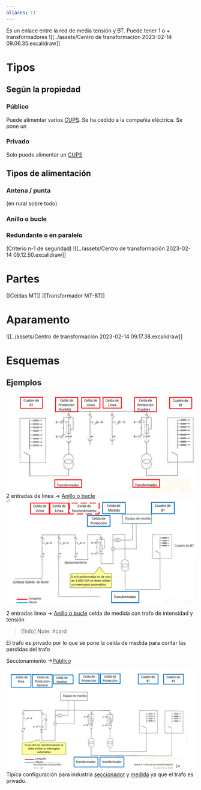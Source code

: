 ```yaml
---
aliases: CT
---
```

Es un enlace entre la red de media tensión y BT.
Puede tener 1 o + transformadores
![[../assets/Centro de transformación 2023-02-14 09.06.35.excalidraw]]

# Tipos
## Según la propiedad
### Público
Puede alimentar varios [CUPS](CUPS.md).
Se ha cedido a la compañía eléctrica.
Se pone un
### Privado
Solo puede alimentar un [CUPS](CUPS.md)
## Tipos de alimentación
### Antena / punta 
(en rural sobre todo)
### Anillo o bucle
### Redundante o en paralelo 
(Criterio n-1 de seguridad)
![[../assets/Centro de transformación 2023-02-14 09.12.50.excalidraw]]
# Partes
[[Celdas MT]]
[[Transformador MT-BT]]


# Aparamento

![[../assets/Centro de transformación 2023-02-14 09.17.38.excalidraw]]
# Esquemas

## Ejemplos
![](../assets/Screenshot_2023-02-14-10-20-45-079_com.google.android.apps.docs.png)
2 entradas de línea -> [Anillo o bucle](#Anillo%20o%20bucle)
![](../assets/Screenshot_2023-02-14-10-21-51-176_com.google.android.apps.docs.png)

2 entradas linea -> [Anillo o bucle](#Anillo%20o%20bucle)
celda de medida con trafo de intensidad y tensión
> [!info] Note: #card
>  
El trafo es privado por lo que se pone la celda de medida para contar las perdidas del trafo

Seccionamiento ->[Público](#Público)


![](../assets/Screenshot_2023-02-14-10-26-03-562_com.google.android.apps.docs.png)
Típica configuración para industria
[seccionador](Celdas%20MT.md#seccionador) y  [medida](Celdas%20MT.md#medida) ya que el trafo es privado.

